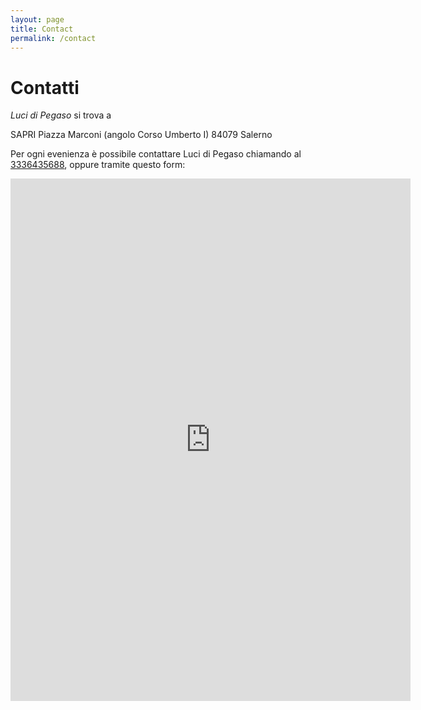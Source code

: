 ```yaml
---
layout: page
title: Contact
permalink: /contact
---
```


# Contatti

_Luci di Pegaso_ si trova a

<div style="text-align: justify-context">
    SAPRI
    Piazza Marconi (angolo Corso Umberto I)
    84079 Salerno
</div>

Per ogni evenienza è possibile contattare Luci di Pegaso chiamando al [3336435688](tel:3336435688), oppure tramite questo form:
<iframe src="https://docs.google.com/forms/d/e/1FAIpQLScuc6YPrxskJorRjbeUfB_CzaPzI0nL4tpTF7IeoK0YfaA9rQ/viewform?embedded=true" width="640" height="836" frameborder="0" marginheight="0" marginwidth="0">Loading…</iframe>